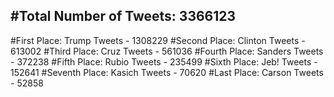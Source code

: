 #Total Number of Tweets: 3366123 
---
#First Place: Trump Tweets - 1308229
#Second Place: Clinton Tweets - 613002
#Third Place: Cruz Tweets - 561036
#Fourth Place: Sanders Tweets - 372238
#Fifth Place: Rubio Tweets - 235499
#Sixth Place: Jeb! Tweets - 152641
#Seventh Place: Kasich Tweets - 70620
#Last Place: Carson Tweets - 52858
